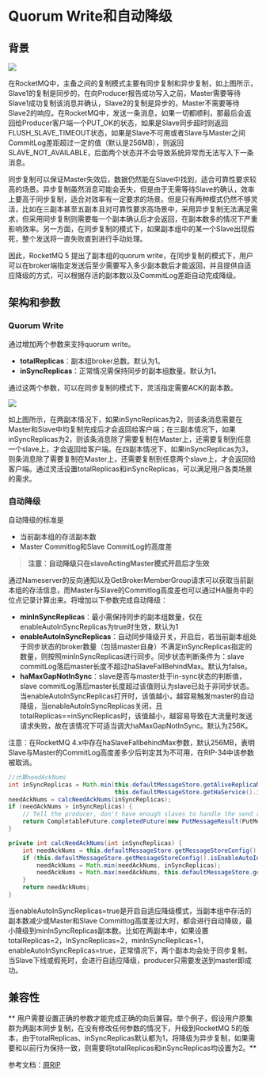 # Quorum Write和自动降级

## 背景

![](https://s4.ax1x.com/2022/02/05/HnWo2d.png)

在RocketMQ中，主备之间的复制模式主要有同步复制和异步复制，如上图所示，Slave1的复制是同步的，在向Producer报告成功写入之前，Master需要等待Slave1成功复制该消息并确认，Slave2的复制是异步的，Master不需要等待Slave2的响应。在RocketMQ中，发送一条消息，如果一切都顺利，那最后会返回给Producer客户端一个PUT_OK的状态，如果是Slave同步超时则返回FLUSH_SLAVE_TIMEOUT状态，如果是Slave不可用或者Slave与Master之间CommitLog差距超过一定的值（默认是256MB），则返回SLAVE_NOT_AVAILABLE，后面两个状态并不会导致系统异常而无法写入下一条消息。

同步复制可以保证Master失效后，数据仍然能在Slave中找到，适合可靠性要求较高的场景。异步复制虽然消息可能会丢失，但是由于无需等待Slave的确认，效率上要高于同步复制，适合对效率有一定要求的场景。但是只有两种模式仍然不够灵活，比如在三副本甚至五副本且对可靠性要求高场景中，采用异步复制无法满足需求，但采用同步复制则需要每一个副本确认后才会返回，在副本数多的情况下严重影响效率。另一方面，在同步复制的模式下，如果副本组中的某一个Slave出现假死，整个发送将一直失败直到进行手动处理。

因此，RocketMQ 5 提出了副本组的quorum write，在同步复制的模式下，用户可以在broker端指定发送后至少需要写入多少副本数后才能返回，并且提供自适应降级的方式，可以根据存活的副本数以及CommitLog差距自动完成降级。

## 架构和参数

### Quorum Write

通过增加两个参数来支持quorum write。

- **totalReplicas**：副本组broker总数。默认为1。
- **inSyncReplicas**：正常情况需保持同步的副本组数量。默认为1。

通过这两个参数，可以在同步复制的模式下，灵活指定需要ACK的副本数。

![](https://s4.ax1x.com/2022/02/05/HnWHKI.png)

如上图所示，在两副本情况下，如果inSyncReplicas为2，则该条消息需要在Master和Slave中均复制完成后才会返回给客户端；在三副本情况下，如果inSyncReplicas为2，则该条消息除了需要复制在Master上，还需要复制到任意一个slave上，才会返回给客户端。在四副本情况下，如果inSyncReplicas为3，则条消息除了需要复制在Master上，还需要复制到任意两个slave上，才会返回给客户端。通过灵活设置totalReplicas和inSyncReplicas，可以满足用户各类场景的需求。

### 自动降级

自动降级的标准是

- 当前副本组的存活副本数
- Master Commitlog和Slave CommitLog的高度差

> **注意：自动降级只在slaveActingMaster模式开启后才生效**

通过Nameserver的反向通知以及GetBrokerMemberGroup请求可以获取当前副本组的存活信息，而Master与Slave的Commitlog高度差也可以通过HA服务中的位点记录计算出来。将增加以下参数完成自动降级：

- **minInSyncReplicas**：最小需保持同步的副本组数量，仅在enableAutoInSyncReplicas为true时生效，默认为1
- **enableAutoInSyncReplicas**：自动同步降级开关，开启后，若当前副本组处于同步状态的broker数量（包括master自身）不满足inSyncReplicas指定的数量，则按照minInSyncReplicas进行同步。同步状态判断条件为：slave commitLog落后master长度不超过haSlaveFallBehindMax。默认为false。
- **haMaxGapNotInSync**：slave是否与master处于in-sync状态的判断值，slave commitLog落后master长度超过该值则认为slave已处于非同步状态。当enableAutoInSyncReplicas打开时，该值越小，越容易触发master的自动降级，当enableAutoInSyncReplicas关闭，且totalReplicas==inSyncReplicas时，该值越小，越容易导致在大流量时发送请求失败，故在该情况下可适当调大haMaxGapNotInSync。默认为256K。

注意：在RocketMQ 4.x中存在haSlaveFallbehindMax参数，默认256MB，表明Slave与Master的CommitLog高度差多少后判定其为不可用，在RIP-34中该参数被取消。

```java
//计算needAckNums
int inSyncReplicas = Math.min(this.defaultMessageStore.getAliveReplicaNumInGroup(),
                              this.defaultMessageStore.getHaService().inSyncSlaveNums(currOffset) + 1);
needAckNums = calcNeedAckNums(inSyncReplicas);
if (needAckNums > inSyncReplicas) {
    // Tell the producer, don't have enough slaves to handle the send request
    return CompletableFuture.completedFuture(new PutMessageResult(PutMessageStatus.IN_SYNC_REPLICAS_NOT_ENOUGH, null));
}

private int calcNeedAckNums(int inSyncReplicas) {
    int needAckNums = this.defaultMessageStore.getMessageStoreConfig().getInSyncReplicas();
    if (this.defaultMessageStore.getMessageStoreConfig().isEnableAutoInSyncReplicas()) {
        needAckNums = Math.min(needAckNums, inSyncReplicas);
        needAckNums = Math.max(needAckNums, this.defaultMessageStore.getMessageStoreConfig().getMinInSyncReplicas());
    }
    return needAckNums;
}
```

当enableAutoInSyncReplicas=true是开启自适应降级模式，当副本组中存活的副本数减少或Master和Slave Commitlog高度差过大时，都会进行自动降级，最小降级到minInSyncReplicas副本数。比如在两副本中，如果设置totalReplicas=2，InSyncReplicas=2，minInSyncReplicas=1，enableAutoInSyncReplicas=true，正常情况下，两个副本均会处于同步复制，当Slave下线或假死时，会进行自适应降级，producer只需要发送到master即成功。

## 兼容性

** 用户需要设置正确的参数才能完成正确的向后兼容。举个例子，假设用户原集群为两副本同步复制，在没有修改任何参数的情况下，升级到RocketMQ 5的版本，由于totalReplicas、inSyncReplicas默认都为1，将降级为异步复制，如果需要和以前行为保持一致，则需要将totalReplicas和inSyncReplicas均设置为2。**


参考文档：[原RIP](https://github.com/apache/rocketmq/wiki/RIP-34-Support-quorum-write-and-adaptive-degradation-in-master-slave-architecture)